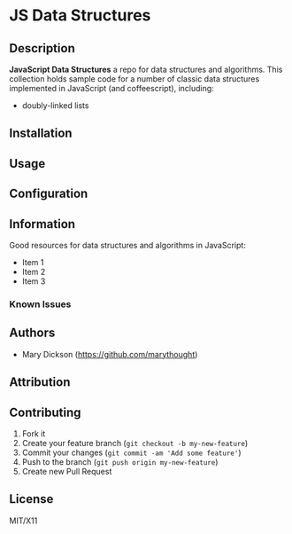 # JS Data Structures


## Description
**JavaScript Data Structures** a repo for data structures and algorithms. This collection holds sample code for a number of classic data structures implemented in JavaScript (and coffeescript), including:

* doubly-linked lists

## Installation

## Usage

## Configuration

## Information

Good resources for data structures and algorithms in JavaScript:
* Item 1
* Item 2
* Item 3

### Known Issues

## Authors

* Mary Dickson (https://github.com/marythought)

## Attribution

## Contributing

1. Fork it
2. Create your feature branch (`git checkout -b my-new-feature`)
3. Commit your changes (`git commit -am 'Add some feature'`)
4. Push to the branch (`git push origin my-new-feature`)
5. Create new Pull Request

## License

MIT/X11
